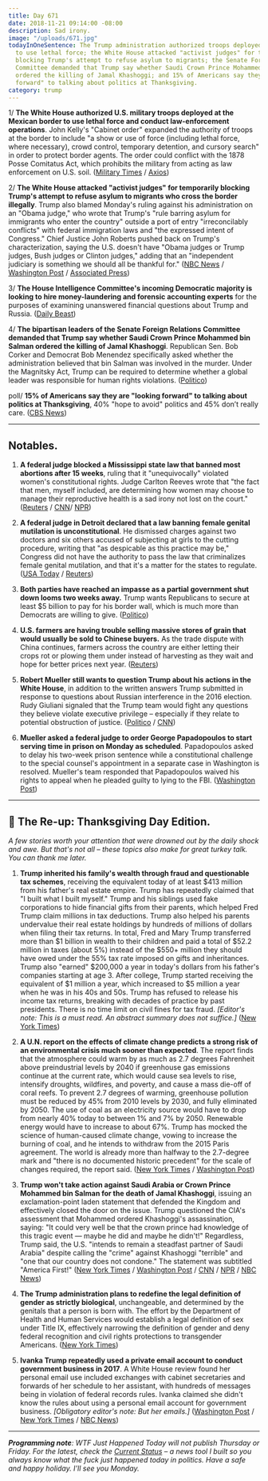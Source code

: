 ```yaml
---
title: Day 671
date: 2018-11-21 09:14:00 -08:00
description: Sad irony.
image: "/uploads/671.jpg"
todayInOneSentence: The Trump administration authorized troops deployed at the border
  to use lethal force; the White House attacked "activist judges" for temporarily
  blocking Trump's attempt to refuse asylum to migrants; the Senate Foreign Relations
  Committee demanded that Trump say whether Saudi Crown Prince Mohammed bin Salman
  ordered the killing of Jamal Khashoggi; and 15% of Americans say they are "looking
  forward" to talking about politics at Thanksgiving.
category: trump
---
```


1/ **The White House authorized U.S. military troops deployed at the Mexican border to use lethal force and conduct law-enforcement operations**. John Kelly's "Cabinet order" expanded the authority of troops at the border to include "a show or use of force (including lethal force, where necessary), crowd control, temporary detention, and cursory search" in order to protect border agents. The order could conflict with the 1878 Posse Comitatus Act, which prohibits the military from acting as law enforcement on U.S. soil. ([Military Times](https://www.militarytimes.com/news/your-military/2018/11/21/white-house-approves-use-of-force-some-law-enforcement-roles-for-border-troops/) / [Axios](https://www.axios.com/border-troops-use-of-force-posse-comitatus-b23bca0a-715d-451a-8c3e-c37ee997fe13.html))

2/ **The White House attacked "activist judges" for temporarily blocking Trump's attempt to refuse asylum to migrants who cross the border illegally**. Trump also blamed Monday's ruling against his administration on an "Obama judge," who wrote that Trump's "rule barring asylum for immigrants who enter the country" outside a port of entry "irreconcilably conflicts" with federal immigration laws and "the expressed intent of Congress." Chief Justice John Roberts pushed back on Trump's characterization, saying the U.S. doesn't have "Obama judges or Trump judges, Bush judges or Clinton judges," adding that an "independent judiciary is something we should all be thankful for." ([NBC News](https://www.nbcnews.com/politics/immigration/judge-bars-trump-administration-denying-asylum-migrants-who-enter-illegally-n938271) / [Washington Post](https://www.washingtonpost.com/politics/rebuking-trumps-criticism-of-obama-judge-chief-justice-roberts-defends-judiciary-as-independent/2018/11/21/6383c7b2-edb7-11e8-96d4-0d23f2aaad09_story.html) / [Associated Press](https://apnews.com/c4b34f9639e141069c08cf1e3deb6b84))

3/ **The House Intelligence Committee's incoming Democratic majority is looking to hire money-laundering and forensic accounting experts** for the purposes of examining unanswered financial questions about Trump and Russia. ([Daily Beast](https://www.thedailybeast.com/house-intelligence-panel-hiring-money-laundering-sleuths))

4/ **The bipartisan leaders of the Senate Foreign Relations Committee demanded that Trump say whether Saudi Crown Prince Mohammed bin Salman ordered the killing of Jamal Khashoggi**. Republican Sen. Bob Corker and Democrat Bob Menendez specifically asked whether the administration believed that bin Salman was involved in the murder. Under the Magnitsky Act, Trump can be required to determine whether a global leader was responsible for human rights violations. ([Politico](https://www.politico.com/story/2018/11/20/senators-trump-khashoggi-killing-1009549))

poll/ **15% of Americans say they are "looking forward" to talking about politics at Thanksgiving**, 40% "hope to avoid" politics and 45% don’t really care. ([CBS News](https://www.cbsnews.com/news/poll-finds-many-americans-hope-to-avoid-political-discussions-at-thanksgiving/))

---

## Notables.

1. **A federal judge blocked a Mississippi state law that banned most abortions after 15 weeks**, ruling that it "unequivocally" violated women's constitutional rights. Judge Carlton Reeves wrote that "the fact that men, myself included, are determining how women may choose to manage their reproductive health is a sad irony not lost on the court." ([Reuters](https://www.reuters.com/article/us-usa-election-mississippi/in-mississippi-u-s-senate-race-a-hanging-remark-spurs-democrats-idUSKCN1NP15Q) / [CNN](https://www.cnn.com/2018/11/20/health/mississippi-abortion-ban-15-weeks-ruling/index.html)/ [NPR](https://www.npr.org/2018/11/21/669878629/u-s-judge-strikes-down-mississippi-abortion-ban))

2. **A federal judge in Detroit declared that a law banning female genital mutilation is unconstitutional**. He dismissed charges against two doctors and six others accused of subjecting at girls to the cutting procedure, writing that "as despicable as this practice may be," Congress did not have the authority to pass the law that criminalizes female genital mutilation, and that it's a matter for the states to regulate. ([USA Today](https://www.usatoday.com/story/news/nation-now/2018/11/20/female-genital-mutilation-michigan/2074239002/) / [Reuters](https://www.reuters.com/article/us-usa-crime-genital-mutilation-idUSKCN1NP2OR))

3. **Both parties have reached an impasse as a partial government shut down looms two weeks away.** Trump wants Republicans to secure at least $5 billion to pay for his border wall, which is much more than Democrats are willing to give. ([Politico](https://www.politico.com/story/2018/11/21/trump-border-wall-congress-government-shutdown-1009349))

4. **U.S. farmers are having trouble selling massive stores of grain that would usually be sold to Chinese buyers.** As the trade dispute with China continues, farmers across the country are either letting their crops rot or plowing them under instead of harvesting as they wait and hope for better prices next year. ([Reuters](https://www.reuters.com/article/us-usa-trade-china-grains-idUSKCN1NQ0GA))

5. **Robert Mueller still wants to question Trump about his actions in the White House**, in addition to the written answers Trump submitted in response to questions about Russian interference in the 2016 election. Rudy Giuliani signaled that the Trump team would fight any questions they believe violate executive privilege – especially if they relate to potential obstruction of justice. ([Politico](https://www.politico.com/story/2018/11/20/mueller-investigation-trump-answers-1009350) / [CNN](https://www.cnn.com/2018/11/21/politics/rudy-giuliani-robert-mueller/index.html))

6. **Mueller asked a federal judge to order George Papadopoulos to start serving time in prison on Monday as scheduled**. Papadopoulos asked to delay his two-week prison sentence while a constitutional challenge to the special counsel's appointment in a separate case in Washington is resolved. Mueller's team responded that Papadopoulos waived his rights to appeal when he pleaded guilty to lying to the FBI. ([Washington Post](https://www.washingtonpost.com/politics/special-counsel-urges-judge-to-order-former-trump-campaign-aide-to-prison-monday-as-scheduled/2018/11/21/d41072b8-eda4-11e8-96d4-0d23f2aaad09_story.html))

---

## 📌 The Re-up: Thanksgiving Day Edition.

*A few stories worth your attention that were drowned out by the daily shock and awe. But that's not all – these topics also make for great turkey talk. You can thank me later.*

1. **Trump inherited his family's wealth through fraud and questionable tax schemes**, receiving the equivalent today of at least $413 million from his father's real estate empire. Trump has repeatedly claimed that "I built what I built myself." Trump and his siblings used fake corporations to hide financial gifts from their parents, which helped Fred Trump claim millions in tax deductions. Trump also helped his parents undervalue their real estate holdings by hundreds of millions of dollars when filing their tax returns. In total, Fred and Mary Trump transferred more than $1 billion in wealth to their children and paid a total of $52.2 million in taxes (about 5%) instead of the $550\+ million they should have owed under the 55% tax rate imposed on gifts and inheritances. Trump also "earned" $200,000 a year in today's dollars from his father's companies starting at age 3. After college, Trump started receiving the equivalent of $1 million a year, which increased to $5 million a year when he was in his 40s and 50s. Trump has refused to release his income tax returns, breaking with decades of practice by past presidents. There is no time limit on civil fines for tax fraud. *\[Editor's note: This is a must read. An abstract summary does not suffice.\]* ([New York Times](https://www.nytimes.com/interactive/2018/10/02/us/politics/donald-trump-tax-schemes-fred-trump.html))

2. **A U.N. report on the effects of climate change predicts a strong risk of an environmental crisis much sooner than expected**. The report finds that the atmosphere could warm by as much as 2.7 degrees Fahrenheit above preindustrial levels by 2040 if greenhouse gas emissions continue at the current rate, which would cause sea levels to rise, intensify droughts, wildfires, and poverty, and cause a mass die-off of coral reefs. To prevent 2.7 degrees of warming, greenhouse pollution must be reduced by 45% from 2010 levels by 2030, and fully eliminated by 2050. The use of coal as an electricity source would have to drop from nearly 40% today to between 1% and 7% by 2050. Renewable energy would have to increase to about 67%. Trump has mocked the science of human-caused climate change, vowing to increase the burning of coal, and he intends to withdraw from the 2015 Paris agreement. The world is already more than halfway to the 2.7-degree mark and "there is no documented historic precedent" for the scale of changes required, the report said. ([New York Times](https://www.nytimes.com/2018/10/07/climate/ipcc-climate-report-2040.html) / [Washington Post](https://www.washingtonpost.com/energy-environment/2018/10/08/world-has-only-years-get-climate-change-under-control-un-scientists-say/))

3. **Trump won't take action against Saudi Arabia or Crown Prince Mohammed bin Salman for the death of Jamal Khashoggi**, issuing an exclamation-point laden statement that defended the Kingdom and effectively closed the door on the issue. Trump questioned the CIA's assessment that Mohammed ordered Khashoggi's assassination, saying: "It could very well be that the crown prince had knowledge of this tragic event — maybe he did and maybe he didn't!" Regardless, Trump said, the U.S. "intends to remain a steadfast partner of Saudi Arabia" despite calling the "crime" against Khashoggi "terrible" and "one that our country does not condone." The statement was subtitled "America First!" ([New York Times](https://www.nytimes.com/2018/11/20/world/middleeast/trump-saudi-khashoggi.html) / [Washington Post](https://www.washingtonpost.com/politics/trump-defends-saudia-arabias-denial-about-the-planning-of-khashoggis-death/2018/11/20/b64d2cc6-eceb-11e8-9236-bb94154151d2_story.html) / [CNN](https://www.cnn.com/2018/11/20/politics/trump-saudi-arabia/index.html) / [NPR](https://www.npr.org/2018/11/20/669666348/trump-says-u-s-will-remain-steadfast-partner-of-saudis-despite-khashoggi-killing) / [NBC News](https://www.nbcnews.com/politics/donald-trump/unusual-statement-disputing-cia-filled-exclamation-points-trump-backs-saudi-n938526))

4. **The Trump administration plans to redefine the legal definition of gender as strictly biological**, unchangeable, and determined by the genitals that a person is born with. The effort by the Department of Health and Human Services would establish a legal definition of sex under Title IX, effectively narrowing the definition of gender and deny federal recognition and civil rights protections to transgender Americans. ([New York Times](https://www.nytimes.com/2018/10/21/us/politics/transgender-trump-administration-sex-definition.html))

5. **Ivanka Trump repeatedly used a private email account to conduct government business in 2017**. A White House review found her personal email use included exchanges with cabinet secretaries and forwards of her schedule to her assistant, with hundreds of messages being in violation of federal records rules. Ivanka claimed she didn't know the rules about using a personal email account for government business. *\[Obligatory editor's note: But her emails.\]* ([Washington Post](https://www.washingtonpost.com/politics/ivanka-trump-used-a-personal-email-account-to-send-hundreds-of-emails-about-government-business-last-year/2018/11/19/6515d1e0-e7a1-11e8-a939-9469f1166f9d_story.html) / [New York Times](https://www.nytimes.com/2018/11/19/us/politics/ivanka-trump-emails.html) / [NBC News](https://www.nbcnews.com/politics/white-house/ivanka-trump-reportedly-used-private-account-send-hundreds-emails-n938241))

---

***Programming note**: WTF Just Happened Today will not publish Thursday or Friday. For the latest, check the [Current Status](https://currentstatus.io/) – a news tool I built so you always know what the fuck just happened today in politics. Have a safe and happy holiday. I'll see you Monday.*